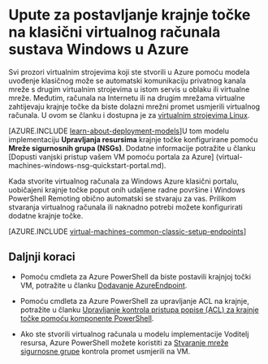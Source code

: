 <properties
    pageTitle="Postavljanje krajnje točke na klasični VM Windows | Microsoft Azure"
    description="Saznajte kako postaviti krajnje točke za VM Windows Azure klasični portalu dopustiti komunikaciju s virtualnog računala za Windows u Azure."
    services="virtual-machines-windows"
    documentationCenter=""
    authors="cynthn"
    manager="timlt"
    editor=""
    tags="azure-service-management"/>

<tags
    ms.service="virtual-machines-windows"
    ms.workload="infrastructure-services"
    ms.tgt_pltfrm="vm-windows"
    ms.devlang="na"
    ms.topic="article"
    ms.date="09/27/2016"
    ms.author="cynthn"/>

# <a name="how-to-set-up-endpoints-on-a-classic-windows-virtual-machine-in-azure"></a>Upute za postavljanje krajnje točke na klasični virtualnog računala sustava Windows u Azure


Svi prozori virtualnim strojevima koji ste stvorili u Azure pomoću modela uvođenje klasičnog može se automatski komunikaciju privatnog kanala mreže s drugim virtualnim strojevima u istom servis u oblaku ili virtualne mreže. Međutim, računala na Internetu ili na drugim mrežama virtualne zahtijevaju krajnje točke da biste dolazni mrežni promet usmjerili virtualnog računala. U ovom se članku i dostupna je za [virtualnim strojevima Linux](virtual-machines-linux-classic-setup-endpoints.md).

[AZURE.INCLUDE [learn-about-deployment-models](../../includes/learn-about-deployment-models-classic-include.md)]U tom modelu implementaciju **Upravljanja resursima** krajnje točke konfigurirane pomoću **Mreže sigurnosnih grupa (NSGs)**. Dodatne informacije potražite u članku [Dopusti vanjski pristup vašem VM pomoću portala za Azure] (virtual-machines-windows-nsg-quickstart-portal.md).

Kada stvorite virtualnog računala za Windows Azure klasični portalu, uobičajeni krajnje točke poput onih udaljene radne površine i Windows PowerShell Remoting obično automatski se stvaraju za vas. Prilikom stvaranja virtualnog računala ili naknadno potrebi možete konfigurirati dodatne krajnje točke.



[AZURE.INCLUDE [virtual-machines-common-classic-setup-endpoints](../../includes/virtual-machines-common-classic-setup-endpoints.md)]

## <a name="next-steps"></a>Daljnji koraci

* Pomoću cmdleta za Azure PowerShell da biste postavili krajnjoj točki VM, potražite u članku [Dodavanje AzureEndpoint](https://msdn.microsoft.com/library/azure/dn495300.aspx).

* Pomoću cmdleta za Azure PowerShell za upravljanje ACL na krajnje, potražite u članku [Upravljanje kontrola pristupa popise (ACL) za krajnje točke pomoću komponente PowerShell](../virtual-network/virtual-networks-acl-powershell.md).

* Ako ste stvorili virtualnog računala u modelu implementacije Voditelj resursa, Azure PowerShell možete koristiti za [Stvaranje mreže sigurnosne grupe](../virtual-network/virtual-networks-create-nsg-arm-ps.md) kontrola promet usmjerili na VM.

